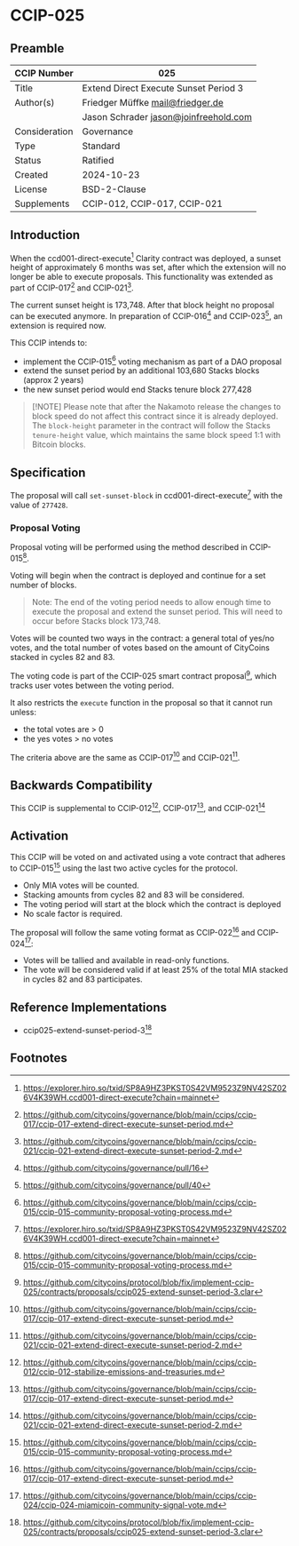 # CCIP-025

## Preamble

| CCIP Number   | 025                                   |
| ------------- | ------------------------------------- |
| Title         | Extend Direct Execute Sunset Period 3 |
| Author(s)     | Friedger Müffke mail@friedger.de      |
|               | Jason Schrader jason@joinfreehold.com |
| Consideration | Governance                            |
| Type          | Standard                              |
| Status        | Ratified                             |
| Created       | 2024-10-23                            |
| License       | BSD-2-Clause                          |
| Supplements   | CCIP-012, CCIP-017, CCIP-021          |

## Introduction

When the ccd001-direct-execute[^1] Clarity contract was deployed, a sunset height of approximately 6 months was set,
after which the extension will no longer be able to execute proposals. This functionality was extended as part of CCIP-017[^2] and CCIP-021[^3].

The current sunset height is 173,748. After that block height no proposal can be executed anymore. In preparation of CCIP-016[^4] and CCIP-023[^5], an extension is required now.

This CCIP intends to:

- implement the CCIP-015[^6] voting mechanism as part of a DAO proposal
- extend the sunset period by an additional 103,680 Stacks blocks (approx 2 years)
- the new sunset period would end Stacks tenure block 277,428

> [!NOTE] Please note that after the Nakamoto release the changes to block speed do not affect this contract since it is already deployed. The `block-height` parameter in the contract will follow the Stacks `tenure-height` value, which maintains the same block speed 1:1 with Bitcoin blocks.

## Specification

The proposal will call `set-sunset-block` in ccd001-direct-execute[^1] with the value of `277428`.

### Proposal Voting

Proposal voting will be performed using the method described in CCIP-015[^6].

Voting will begin when the contract is deployed and continue for a set number of blocks.

> Note: The end of the voting period needs to allow enough time to execute the proposal and extend the sunset period. This will need to occur before Stacks block 173,748.

Votes will be counted two ways in the contract: a general total of yes/no votes, and the total number of votes based on the amount of CityCoins stacked in cycles 82 and 83.

The voting code is part of the CCIP-025 smart contract proposal[^7], which tracks user votes between the voting period.

It also restricts the `execute` function in the proposal so that it cannot run unless:

- the total votes are > 0
- the yes votes > no votes

The criteria above are the same as CCIP-017[^2] and CCIP-021[^3].

## Backwards Compatibility

This CCIP is supplemental to CCIP-012[^8], CCIP-017[^2], and CCIP-021[^3]

## Activation

This CCIP will be voted on and activated using a vote contract that adheres to CCIP-015[^6] using the last two active cycles for the protocol.

- Only MIA votes will be counted.
- Stacking amounts from cycles 82 and 83 will be considered.
- The voting period will start at the block which the contract is deployed
- No scale factor is required.

The proposal will follow the same voting format as CCIP-022[^2] and CCIP-024[^9]:

- Votes will be tallied and available in read-only functions.
- The vote will be considered valid if at least 25% of the total MIA stacked in cycles 82 and 83 participates.

## Reference Implementations

- ccip025-extend-sunset-period-3[^7]

## Footnotes

[^1]: https://explorer.hiro.so/txid/SP8A9HZ3PKST0S42VM9523Z9NV42SZ026V4K39WH.ccd001-direct-execute?chain=mainnet
[^2]: https://github.com/citycoins/governance/blob/main/ccips/ccip-017/ccip-017-extend-direct-execute-sunset-period.md
[^3]: https://github.com/citycoins/governance/blob/main/ccips/ccip-021/ccip-021-extend-direct-execute-sunset-period-2.md
[^4]: https://github.com/citycoins/governance/pull/16
[^5]: https://github.com/citycoins/governance/pull/40
[^6]: https://github.com/citycoins/governance/blob/main/ccips/ccip-015/ccip-015-community-proposal-voting-process.md
[^7]: https://github.com/citycoins/protocol/blob/fix/implement-ccip-025/contracts/proposals/ccip025-extend-sunset-period-3.clar
[^8]: https://github.com/citycoins/governance/blob/main/ccips/ccip-012/ccip-012-stabilize-emissions-and-treasuries.md
[^9]: https://github.com/citycoins/governance/blob/main/ccips/ccip-024/ccip-024-miamicoin-community-signal-vote.md
